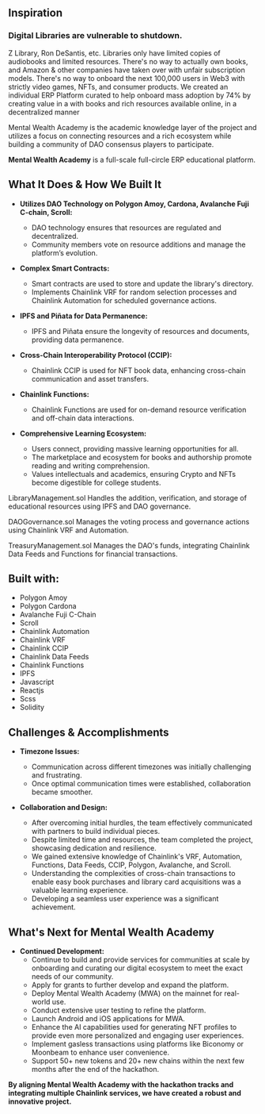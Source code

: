 ## Inspiration

### Digital Libraries are vulnerable to shutdown.

Z Library, Ron DeSantis, etc. Libraries only have limited copies of audiobooks and limited resources. There's no way to actually own books, and Amazon & other companies have taken over with unfair subscription models. There's no way to onboard the next 100,000 users in Web3 with strictly video games, NFTs, and consumer products. We created an individual ERP Platform curated to help onboard mass adoption by 74% by creating value in a with books and rich resources available online, in a decentralized manner

Mental Wealth Academy is the academic knowledge layer of the project and utilizes a focus on connecting resources and a rich ecosystem while building a community of DAO consensus players to participate.

**Mental Wealth Academy** is a full-scale full-circle ERP educational platform.

## What It Does & How We Built It

- **Utilizes DAO Technology on Polygon Amoy, Cardona, Avalanche Fuji C-chain, Scroll:**
  - DAO technology ensures that resources are regulated and decentralized.
  - Community members vote on resource additions and manage the platform’s evolution.

- **Complex Smart Contracts:**
  - Smart contracts are used to store and update the library's directory.
  - Implements Chainlink VRF for random selection processes and Chainlink Automation for scheduled governance actions.

- **IPFS and Piñata for Data Permanence:**
  - IPFS and Piñata ensure the longevity of resources and documents, providing data permanence.

- **Cross-Chain Interoperability Protocol (CCIP):**
  - Chainlink CCIP is used for NFT book data, enhancing cross-chain communication and asset transfers.

- **Chainlink Functions:**
  - Chainlink Functions are used for on-demand resource verification and off-chain data interactions.

- **Comprehensive Learning Ecosystem:**
  - Users connect, providing massive learning opportunities for all.
  - The marketplace and ecosystem for books and authorship promote reading and writing comprehension.
  - Values intellectuals and academics, ensuring Crypto and NFTs become digestible for college students.

LibraryManagement.sol
Handles the addition, verification, and storage of educational resources using IPFS and DAO governance.

DAOGovernance.sol
Manages the voting process and governance actions using Chainlink VRF and Automation.

TreasuryManagement.sol
Manages the DAO's funds, integrating Chainlink Data Feeds and Functions for financial transactions.

## Built with:

- Polygon Amoy
- Polygon Cardona
- Avalanche Fuji C-Chain
- Scroll
- Chainlink Automation
- Chainlink VRF
- Chainlink CCIP
- Chainlink Data Feeds
- Chainlink Functions
- IPFS
- Javascript
- Reactjs
- Scss
- Solidity

## Challenges & Accomplishments

- **Timezone Issues:**
  - Communication across different timezones was initially challenging and frustrating.
  - Once optimal communication times were established, collaboration became smoother.

- **Collaboration and Design:**
  - After overcoming initial hurdles, the team effectively communicated with partners to build individual pieces.
  - Despite limited time and resources, the team completed the project, showcasing dedication and resilience.
  - We gained extensive knowledge of Chainlink's VRF, Automation, Functions, Data Feeds, CCIP, Polygon, Avalanche, and Scroll.
  - Understanding the complexities of cross-chain transactions to enable easy book purchases and library card acquisitions was a valuable learning experience.
  - Developing a seamless user experience was a significant achievement.

## What's Next for Mental Wealth Academy

- **Continued Development:**
  - Continue to build and provide services for communities at scale by onboarding and curating our digital ecosystem to meet the exact needs of our community.
  - Apply for grants to further develop and expand the platform.
  - Deploy Mental Wealth Academy (MWA) on the mainnet for real-world use.
  - Conduct extensive user testing to refine the platform.
  - Launch Android and iOS applications for MWA.
  - Enhance the AI capabilities used for generating NFT profiles to provide even more personalized and engaging user experiences.
  - Implement gasless transactions using platforms like Biconomy or Moonbeam to enhance user convenience.
  - Support 50+ new tokens and 20+ new chains within the next few months after the end of the hackathon.

**By aligning Mental Wealth Academy with the hackathon tracks and integrating multiple Chainlink services, we have created a robust and innovative project.**

